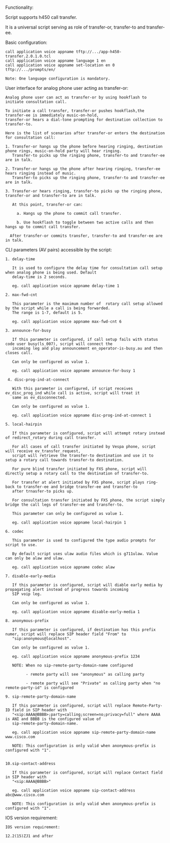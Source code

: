 Functionality:

   Script supports h450 call transfer.
                   
   It is a universal script serving as role of transfer-or, transfer-to and transfer-ee.

Basic configuration:

    call application voice appname tftp://.../app-h450-transfer.2.0.1.0.tcl
    call application voice appname language 1 en
    call application voice appname set-location en 0 tftp://.../prompts/en/

    Note: One language configuration is mandatory.

User interface for analog phone user acting as transfer-or:

    Analog phone user can act as transfer-or by using hookflash to initiate consultation call.

    To initiate a call transfer, transfer-or pushes hookflash,the transfer-ee is immediately music-on-hold, 
    transfer-or hears a dial-tone prompting for destination collection to transfer-to. 

    Here is the list of scenarios after transfer-or enters the destination for consultation call:

    1. Transfer-or hangs up the phone before hearing ringing, destination phone rings, music-on-hold party will hear ringing.
       Transfer-to picks up the ringing phone, transfer-to and transfer-ee are in talk. 

    2. Transfer-or hangs up the phone after hearing ringing, transfer-ee hears ringing instead of music.
       Transfer-to picks up the ringing phone, transfer-to and transfer-ee are in talk. 

    3. Transfer-or hears ringing, transfer-to picks up the ringing phone, transfer-or and transfer-to are in talk. 

       At this point, transfer-or can: 

         a. Hangs up the phone to commit call transfer.

         b. Use hookflash to toggle between two active calls and then hangs up to commit call transfer.

      After transfer-or commits transfer, transfer-to and transfer-ee are in talk. 
       
CLI parameters (AV pairs) accessible by the script:

    1. delay-time 

       It is used to configure the delay time for consultation call setup when analog phone is being used. Default 
       delay-time is 2 seconds. 

       eg. call application voice appname delay-time 1

    2. max-fwd-cnt 

       This parameter is the maximum number of  rotary call setup allowed by the script while a call is being forwarded.
       The range is 1-7, default is 5.

       eg. call application voice appname max-fwd-cnt 6

    3. announce-for-busy

       If this parameter is configured, if call setup fails with status code user busy(ls_007), script will connect the 
       incoming leg and play announcement en_operator-is-busy.au and then closes call.

       Can only be configured as value 1. 

       eg. call application voice appname announce-for-busy 1

     4. disc-prog-ind-at-connect

       With this parameter is configured, if script receives ev_disc_prog_ind while call is active, script will treat it
       same as ev_disconnected.

       Can only be configured as value 1.

       eg. call application voice appname disc-prog-ind-at-connect 1

    5. local-hairpin

       If this parameter is configured, script will attempt rotary instead of redirect_rotary during call transfer.

       For all cases of call transfer initiated by Vespa phone, script will receive ev_transfer_request, 
       script will retrieve the transfer-to destination and use it to setup a rotary call towards transfer-to destination.

       For pure blind transfer initiated by FXS phone, script will directly setup a rotary call to the destination of transfer-to.

       For transfer at alert initiated by FXS phone, script plays ring-back to transfer-ee and bridge transfer-ee and transfer-to 
       after trnasfer-to picks up.

       For consultation transfer initiated by FXS phone, the script simply bridge the call legs of transfer-ee and transfer-to.

       This parameter can only be configured as value 1.

       eg. call application voice appname local-hairpin 1

    6. codec

       This parameter is used to configured the type audio prompts for script to use. 
       
       By default script uses ulaw audio files which is g711ulaw. Value can only be alaw and ulaw.

       eg. call application voice appname codec alaw

    7. disable-early-media

       If this parameter is configured, script will diable early media by propagating alert instead of progress towards incoming
       SIP voip leg.
       
       Can only be configured as value 1.

       eg. call application voice appname disable-early-media 1

    8. anonymous-prefix

       If this parameter is configured, if destination has this prefix numer, script will replace SIP header field "From" to 
       "sip:anonymous@localhost".

       Can only be configured as value 1.

       eg. call application voice appname anonymous-prefix 1234

       NOTE: When no sip-remote-party-domain-name configured

             - remote party will see "anonymous" as calling party

             - remote party will see "Private" as calling party when "no remote-party-id" is configured

    9. sip-remote-party-domain-name

       If this parameter is configured, script will replace Remote-Party-ID field in SIP header with 
       "<sip:AAAA@BBBB>;party=calling;screen=no;privacy=full" where AAAA is ANI and BBBB is the configured value of 
       sip-remote-party-domain-name.

       eg. call application voice appname sip-remote-party-domain-name www.cisco.com

       NOTE: This configuration is only valid when anonymous-prefix is configured with "1".


    10.sip-contact-address

       If this parameter is configured, script will replace Contact field in SIP header with 
       "<sip:AAAA@BBBB>"

       eg. call application voice appname sip-contact-address abc@www.cisco.com

       NOTE: This configuration is only valid when anonymous-prefix is configured with "1".
       

IOS version requirement:

    IOS version requirement:

    12.2(15)ZJ1 and after

